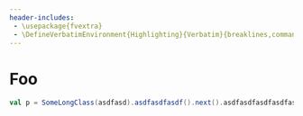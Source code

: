 ```yaml
---
header-includes:
 - \usepackage{fvextra}
 - \DefineVerbatimEnvironment{Highlighting}{Verbatim}{breaklines,commandchars=\\\{\}}
---
```


# Foo

```scala
val p = SomeLongClass(asdfasd).asdfasdfasdf().next().asdfasdfasdfasdfasdf
```

